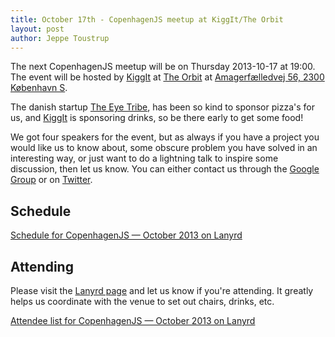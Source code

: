 ```yaml
---
title: October 17th - CopenhagenJS meetup at KiggIt/The Orbit
layout: post
author: Jeppe Toustrup
---
```


The next CopenhagenJS meetup will be on Thursday 2013-10-17 at 19:00. The event will be hosted by [KiggIt](http://kiggit.com/) at [The Orbit](http://symbion.dk/orbit/) at [Amagerfælledvej 56, 2300 København S](http://goo.gl/maps/RjFKM).

The danish startup [The Eye Tribe](http://theeyetribe.com), has been so kind to sponsor pizza's for us, and [KiggIt](http://kiggit.com/) is sponsoring drinks, so be there early to get some food!

We got four speakers for the event, but as always if you have a project you would like us to know about, some obscure problem you have solved in an interesting way, or just want to do a lightning talk to inspire some discussion, then let us know. You can either contact us through the [Google Group](http://groups.google.com/group/copenhagenjs/) or on [Twitter](https://twitter.com/copenhagenjs).

## Schedule

<div class="lanyrd-target-schedule">
    <a href="http://lanyrd.com/2013/copenhagenjs-october/schedule/"
        class="lanyrd-schedule"
        data-lanyrd-abstracts
        data-lanyrd-truncateabstracts="50"
        data-lanyrd-speakers
        data-lanyrd-speakerlabels>
        Schedule for CopenhagenJS — October 2013 on Lanyrd
    </a>
</div>

## Attending

Please visit the [Lanyrd page](http://lanyrd.com/2013/copenhagenjs-october/) and let us know if you're attending. It greatly helps us coordinate with the venue to set out chairs, drinks, etc.

<div class="lanyrd-target-participants">
    <a href="http://lanyrd.com/2013/copenhagenjs-october/attendees/"
        class="lanyrd-participants"
        data-lanyrd-limit="30">
        Attendee list for CopenhagenJS — October 2013 on Lanyrd
    </a>
</div>

